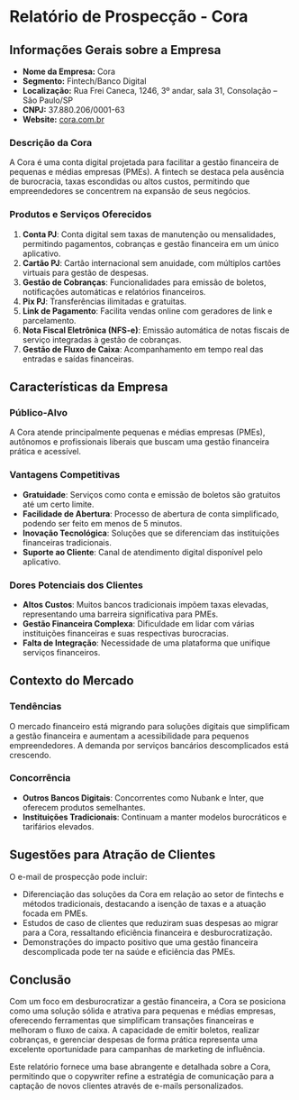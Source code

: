 # Relatório de Prospecção - Cora

## Informações Gerais sobre a Empresa
- **Nome da Empresa:** Cora  
- **Segmento:** Fintech/Banco Digital  
- **Localização:** Rua Frei Caneca, 1246, 3º andar, sala 31, Consolação – São Paulo/SP  
- **CNPJ:** 37.880.206/0001-63  
- **Website:** [cora.com.br](http://www.cora.com.br)

### Descrição da Cora
A Cora é uma conta digital projetada para facilitar a gestão financeira de pequenas e médias empresas (PMEs). A fintech se destaca pela ausência de burocracia, taxas escondidas ou altos custos, permitindo que empreendedores se concentrem na expansão de seus negócios.

### Produtos e Serviços Oferecidos
1. **Conta PJ**: Conta digital sem taxas de manutenção ou mensalidades, permitindo pagamentos, cobranças e gestão financeira em um único aplicativo.
2. **Cartão PJ**: Cartão internacional sem anuidade, com múltiplos cartões virtuais para gestão de despesas.
3. **Gestão de Cobranças**: Funcionalidades para emissão de boletos, notificações automáticas e relatórios financeiros.
4. **Pix PJ**: Transferências ilimitadas e gratuitas.
5. **Link de Pagamento**: Facilita vendas online com geradores de link e parcelamento.
6. **Nota Fiscal Eletrônica (NFS-e)**: Emissão automática de notas fiscais de serviço integradas à gestão de cobranças.
7. **Gestão de Fluxo de Caixa**: Acompanhamento em tempo real das entradas e saídas financeiras.

## Características da Empresa
### Público-Alvo
A Cora atende principalmente pequenas e médias empresas (PMEs), autônomos e profissionais liberais que buscam uma gestão financeira prática e acessível.

### Vantagens Competitivas
- **Gratuidade**: Serviços como conta e emissão de boletos são gratuitos até um certo limite.
- **Facilidade de Abertura**: Processo de abertura de conta simplificado, podendo ser feito em menos de 5 minutos.
- **Inovação Tecnológica**: Soluções que se diferenciam das instituições financeiras tradicionais.
- **Suporte ao Cliente**: Canal de atendimento digital disponível pelo aplicativo.

### Dores Potenciais dos Clientes
- **Altos Custos**: Muitos bancos tradicionais impõem taxas elevadas, representando uma barreira significativa para PMEs.
- **Gestão Financeira Complexa**: Dificuldade em lidar com várias instituições financeiras e suas respectivas burocracias.
- **Falta de Integração**: Necessidade de uma plataforma que unifique serviços financeiros.

## Contexto do Mercado
### Tendências
O mercado financeiro está migrando para soluções digitais que simplificam a gestão financeira e aumentam a acessibilidade para pequenos empreendedores. A demanda por serviços bancários descomplicados está crescendo.

### Concorrência
- **Outros Bancos Digitais**: Concorrentes como Nubank e Inter, que oferecem produtos semelhantes.
- **Instituições Tradicionais**: Continuam a manter modelos burocráticos e tarifários elevados.

## Sugestões para Atração de Clientes
O e-mail de prospecção pode incluir:
- Diferenciação das soluções da Cora em relação ao setor de fintechs e métodos tradicionais, destacando a isenção de taxas e a atuação focada em PMEs.
- Estudos de caso de clientes que reduziram suas despesas ao migrar para a Cora, ressaltando eficiência financeira e desburocratização.
- Demonstrações do impacto positivo que uma gestão financeira descomplicada pode ter na saúde e eficiência das PMEs.

## Conclusão
Com um foco em desburocratizar a gestão financeira, a Cora se posiciona como uma solução sólida e atrativa para pequenas e médias empresas, oferecendo ferramentas que simplificam transações financeiras e melhoram o fluxo de caixa. A capacidade de emitir boletos, realizar cobranças, e gerenciar despesas de forma prática representa uma excelente oportunidade para campanhas de marketing de influência.

Este relatório fornece uma base abrangente e detalhada sobre a Cora, permitindo que o copywriter refine a estratégia de comunicação para a captação de novos clientes através de e-mails personalizados.